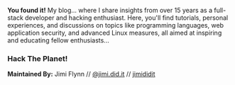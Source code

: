 **You found it!** My blog... where I share insights from over 15 years as a full-stack developer and hacking enthusiast. Here, you'll find tutorials, personal experiences, and discussions on topics like programming languages, web application security, and advanced Linux measures, all aimed at inspiring and educating fellow enthusiasts...     
### Hack The Planet!
**Maintained By:** Jimi Flynn // [@jimi.did.it](https://instagram.com/jimi.did.it)  // [jimididit](https://github.com/jimididit)
                